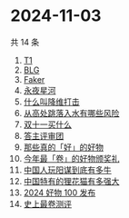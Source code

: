 # 2024-11-03

共 14 条

<!-- BEGIN -->
<!-- 最后更新时间 Sun Nov 03 2024 15:12:37 GMT+0800 (China Standard Time) -->

1. [T1](https://www.zhihu.com/search?q=T1)
1. [BLG](https://www.zhihu.com/search?q=BLG)
1. [Faker](https://www.zhihu.com/search?q=Faker)
1. [永夜星河](https://www.zhihu.com/search?q=%E6%B0%B8%E5%A4%9C%E6%98%9F%E6%B2%B3)
1. [什么叫降维打击](https://www.zhihu.com/search?q=%E4%BB%80%E4%B9%88%E5%8F%AB%E9%99%8D%E7%BB%B4%E6%89%93%E5%87%BB)
1. [从高处跳落入水有哪些风险](https://www.zhihu.com/search?q=%E4%BB%8E%E9%AB%98%E5%A4%84%E8%B7%B3%E8%90%BD%E5%85%A5%E6%B0%B4%E6%9C%89%E5%93%AA%E4%BA%9B%E9%A3%8E%E9%99%A9)
1. [双十一买什么](https://www.zhihu.com/search?q=%E5%8F%8C%E5%8D%81%E4%B8%80%E4%B9%B0%E4%BB%80%E4%B9%88)
1. [答主评审团](https://www.zhihu.com/search?q=%E7%AD%94%E4%B8%BB%E8%AF%84%E5%AE%A1%E5%9B%A2)
1. [那些真的「好」的好物](https://www.zhihu.com/search?q=%E9%82%A3%E4%BA%9B%E7%9C%9F%E7%9A%84%E3%80%8C%E5%A5%BD%E3%80%8D%E7%9A%84%E5%A5%BD%E7%89%A9)
1. [今年最「卷」的好物颁奖礼](https://www.zhihu.com/search?q=%E4%BB%8A%E5%B9%B4%E6%9C%80%E3%80%8C%E5%8D%B7%E3%80%8D%E7%9A%84%E5%A5%BD%E7%89%A9%E9%A2%81%E5%A5%96%E7%A4%BC)
1. [中国人玩阳谋到底有多牛](https://www.zhihu.com/search?q=%E4%B8%AD%E5%9B%BD%E4%BA%BA%E7%8E%A9%E9%98%B3%E8%B0%8B%E5%88%B0%E5%BA%95%E6%9C%89%E5%A4%9A%E7%89%9B)
1. [中国特有的狸花猫有多强大](https://www.zhihu.com/search?q=%E4%B8%AD%E5%9B%BD%E7%89%B9%E6%9C%89%E7%9A%84%E7%8B%B8%E8%8A%B1%E7%8C%AB%E6%9C%89%E5%A4%9A%E5%BC%BA%E5%A4%A7)
1. [2024 好物 100 发布](https://www.zhihu.com/search?q=2024%20%E5%A5%BD%E7%89%A9%20100%20%E5%8F%91%E5%B8%83)
1. [史上最卷测评](https://www.zhihu.com/search?q=%E5%8F%B2%E4%B8%8A%E6%9C%80%E5%8D%B7%E6%B5%8B%E8%AF%84)

<!-- END -->
